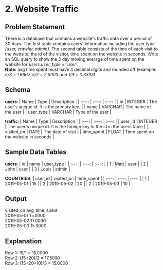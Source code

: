 # 2. Website Traffic

## Problem Statement
There is a database that contains a website's traffic data over a period of 30 days. The first table contains users' information including the user type *(user, crawler, admin)*. The second table consists of the time of each visit to the website, the id of the visitor, time spent on the website in seconds. Write an SQL query to show the 3 day moving average of time spent on the website for *users.user_type = 'user'.*<br>
**Note:** avg time spent must have 4 decimal digits and rounded off (example: *5/3 = 1.6667, 5/2 = 2.5000 and 1/3 = 0.3333)*

## Schema
**users**:
| Name | Type | Description |
| :---: | :---: | :---: |
| id | INTEGER | The user's unique id. It is the primary key. |
| name | VARCHAR | The name of the user |
| user_type | VARCHAR | Type of the user |

**traffic**:
| Name | Type | Description |
| :---: | :---: | :---: |
| user_id | INTEGER | The user's unique id. It is the foreign key to the id in the users table |
| visited_on | DATE | The date of visit |
| time_spent | FLOAT | Time spent on the website in seconds |

## Sample Data Tables
**users**:
| id | name | user_type |
| :---: | :---: | :---: |
| 1 | Matt | user |
| 2 | John | user |
| 3 | Louis | admin |

**COUNTRIES**:
| user_id | visited_on | time_spent |
| :---: | :---: | :---: |
| 1 | 2019-05-01 | 15 |
| 2 | 2019-05-02 | 20 |
| 2 | 2019-05-03 | 10 |

## Output
visited_on  avg_time_spent<br>
2019-05-01  15.0000<br>
2019-05-02  17.0000<br>
2019-05-03  15.0000

## Explanation
Row 1: 15/1 = 15.0000<br>
Row 2: (15+20)/2 = 17.5000<br>
Row 3: (15+20+10)/3 = 15.0000
